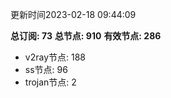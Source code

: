 更新时间2023-02-18 09:44:09

**总订阅: 73**
**总节点: 910**
**有效节点: 286**
- v2ray节点: 188
- ss节点: 96
- trojan节点: 2
